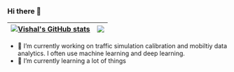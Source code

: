 ### Hi there 👋

| [![Vishal's GitHub stats](https://github-readme-stats.vercel.app/api?username=vishalmhjn&count_private=true&hide=contribs,prs)](https://github.com/anuraghazra/github-readme-stats) | <a href="https://github.com/anuraghazra/github-readme-stats"><img align="center" src="https://github-readme-stats.vercel.app/api/top-langs/?username=vishalmhjn&hide=html&layout=compact&theme=buefy&hide_border=true" /></a> |
| ------------- | ------------- |

- 🔭 I’m currently working on traffic simulation calibration and mobiltiy data analytics. I often use machine learning and deep learning.
- 🌱 I’m currently learning a lot of things

<!--
**vishalmhjn/vishalmhjn** is a ✨ _special_ ✨ repository because its `README.md` (this file) appears on your GitHub profile.

Here are some ideas to get you started:

- 💬 Ask me about ...
- 📫 How to reach me: ...
- 😄 Pronouns: he/him
-->
